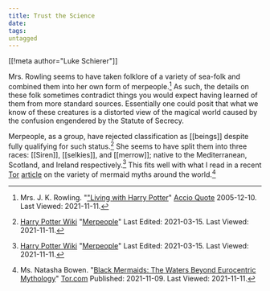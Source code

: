 ```yaml
---
title: Trust the Science
date: 
tags:
untagged
---
```

[[!meta author="Luke Schierer"]]

Mrs. Rowling seems to have taken folklore of a variety of sea-folk and combined
them into her own form of merpeople.[^211111-3]  As such, the details on these
folk sometimes contradict things you would expect having learned of them from
more standard sources.  Essentially one could posit that what we know of these
creatures is a distorted view of the magical world caused by the confusion
engendered by the Statute of Secrecy.  

Merpeople, as a group, have rejected classification as [[beings]] despite fully
qualifying for such status.[^211111-4]  She seems to have split them into three
races: [[Siren]], [[selkies]], and [[merrow]]; native to the Mediterranean,
Scotland, and Ireland respectively.[^211111-5] This fits well with what I read
in a recent [Tor][] [article][tbm1] on the variety of mermaid myths around the
world.[^211111-6]

[tbm1]: https://www.tor.com/2021/11/09/black-mermaids-the-waters-beyond-eurocentric-mythology/

[Tor]: https://www.tor.com/

[^211111-6]: Ms. Natasha Bowen.
    "[Black Mermaids: The Waters Beyond Eurocentric Mythology](https://www.tor.com/2021/11/09/black-mermaids-the-waters-beyond-eurocentric-mythology/)"
    [Tor.com](https://www.tor.com/) Published: 2021-11-09. Last Viewed: 2021-11-11.

[^211111-5]: [Harry Potter Wiki](https://harrypotter.fandom.com/wiki)
    "[Merpeople](https://harrypotter.fandom.com/wiki/Merpeople)"
    Last Edited: 2021-03-15. Last Viewed: 2021-11-11.

[^211111-4]: [Harry Potter Wiki](https://harrypotter.fandom.com/wiki)
    "[Merpeople](https://harrypotter.fandom.com/wiki/Merpeople)"
    Last Edited: 2021-03-15. Last Viewed: 2021-11-11.

[^211111-3]: Mrs. J. K. Rowling.
    "["Living with Harry Potter](http://www.accio-quote.org/articles/2005/1205-bbc-fry.html)"
    [Accio Quote](http://www.accio-quote.org) 2005-12-10. Last Viewed: 2021-11-11.
